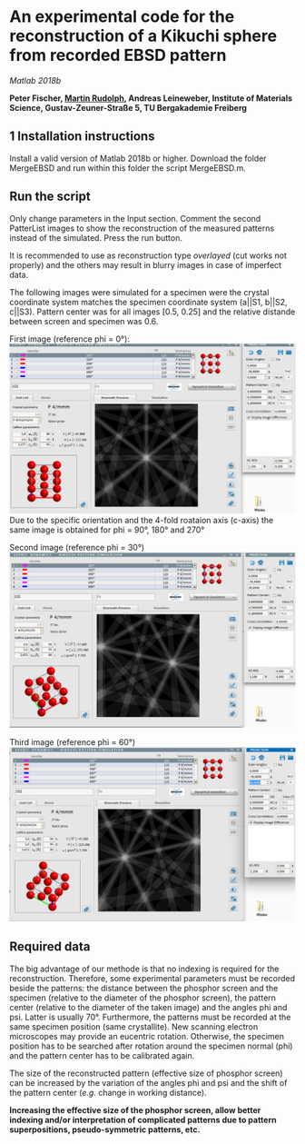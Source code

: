 # An experimental code for the reconstruction of a Kikuchi sphere from recorded EBSD pattern
_Matlab 2018b_


**Peter Fischer, [Martin Rudolph](mailto:m.s.rudolph@outlook.com), Andreas Leineweber, Institute of Materials Science, Gustav-Zeuner-Straße 5, TU Bergakademie Freiberg**

## 1 Installation instructions
Install a valid version of Matlab 2018b or higher. Download the folder MergeEBSD and run within this folder the script MergeEBSD.m.

## Run the script
Only change parameters in the Input section. Comment the second PatterList images to show the reconstruction of the measured patterns instead of the simulated.
Press the run button.

It is recommended to use as reconstruction type _overlayed_ (cut works not properly) and the others may result in blurry images in case of imperfect data.

The following images were simulated for a specimen were the crystal coordinate system matches the specimen coordinate system (a||S1, b||S2, c||S3). Pattern center was for all images [0.5, 0.25] and the relative distande between screen and specimen was 0.6.

First image (reference phi = 0°):
![Simulated_0](/Pictures/Test_0.PNG)
Due to the specific orientation and the 4-fold roataion axis (c-axis) the same image is obtained for phi = 90°, 180° and 270°

Second image (reference phi = 30°)
![Simulated_30](/Pictures/Test_30.PNG)

Third image (reference phi = 60°)
![Simulated_60](/Pictures/Test_60.PNG)



## Required data
The big advantage of our methode is that no indexing is required for the reconstruction. 
Therefore, some experimental parameters must be recorded beside the patterns: the distance between the phosphor screen and the specimen (relative to the diameter of the phosphor screen), the pattern center (relative to the diameter of the taken image) and the angles phi and psi. Latter is usually 70°.
Furthermore, the patterns must be recorded at the same specimen position (same crystallite). 
New scanning electron microscopes may provide an eucentric rotation.
Otherwise, the specimen position has to be searched after rotation around the specimen normal (phi) and the pattern center has to be calibrated again.

The size of the reconstructed pattern (effective size of phosphor screen) can be increased by the variation of the angles phi and psi and the shift of the pattern center (_e.g._ change in working distance).

**Increasing the effective size of the phosphor screen, allow better indexing and/or interpretation of complicated patterns due to pattern superpositions, pseudo-symmetric patterns, etc.**


